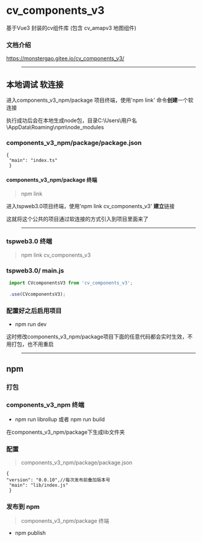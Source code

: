 # cv_components_v3

基于Vue3 封装的cv组件库 (包含 cv_amapv3 地图组件)

### 文档介绍
https://monstergao.gitee.io/cv_components_v3/


> --- 

## 本地调试  软连接
进入components_v3_npm/package 项目终端，使用'npm link' 命令**创建**一个软连接

执行成功后会在本地生成node包，目录C:\Users\用户名\AppData\Roaming\npm\node_modules
### components_v3_npm/package/package.json
```JS
{
 "main": "index.ts"
 }
```
#### components_v3_npm/package 终端

>  npm link


进入tspweb3.0项目终端，使用'npm link cv_components_v3' **建立**链接

这就将这个公共的项目通过软连接的方式引入到项目里面来了
> ---
### tspweb3.0 终端

 > npm link cv_components_v3

### tspweb3.0/ main.js

```js
 import CVcomponentsV3 from 'cv_components_v3';  
 
 .use(CVcomponentsV3);
```

### 配置好之后启用项目
- npm run dev

这时修改components_v3_npm/package项目下面的任意代码都会实时生效，不用打包，也不用重启

> ---
## npm
### 打包
### components_v3_npm 终端

-  npm run librollup 或者  npm run build


在components_v3_npm/package下生成lib文件夹

### 配置
> components_v3_npm/package/package.json
```JS
{
"version": "0.0.10",//每次发布前叠加版本号 
 "main": "lib/index.js"
 }
```
### 发布到 npm
> components_v3_npm/package 终端
-  npm publish 